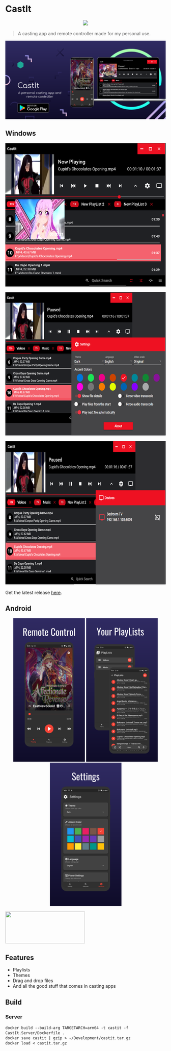 # CastIt
<p align="center">
  <img height="120px" src="CastIt/favicon.ico">
</p>

> A casting app and remote controller made for my personal use.
<p align="center">
  <img src="images/Promo.png">
</p>

## Windows

<p align="center">
  <img height="450" width="700" src="images/imgA.png">
</p>

<p align="center">
  <img height="450" width="700" src="images/imgB.png">    
</p>

<p align="center">
  <img height="450" width="700" src="images/imgC.png">    
</p>

Get the latest release [here](https://github.com/Wolfteam/CastIt/releases).

## Android
<p align="center">
  <img height="450" src="images/imgD.png">    
  <img height="450" src="images/imgE.png">    
  <img height="450" src="images/imgF.png">
</p>

[<img height="100" width="250" src="https://play.google.com/intl/en_us/badges/static/images/badges/en_badge_web_generic.png" />](https://play.google.com/store/apps/details?id=com.miraisoft.castit)

## Features
* Playlists
* Themes
* Drag and drop files
* And all the good stuff that comes in casting apps

## Build

### Server
```
docker build --build-arg TARGETARCH=arm64 -t castit -f CastIt.Server/Dockerfile .
docker save castit | gzip > ~/Development/castit.tar.gz
docker load < castit.tar.gz
```
